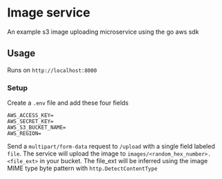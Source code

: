 # Image service

An example s3 image uploading microservice using the go aws sdk

## Usage

Runs on `http://localhost:8000`

### Setup

Create a `.env` file and add these four fields

```
AWS_ACCESS_KEY=
AWS_SECRET_KEY=
AWS_S3_BUCKET_NAME=
AWS_REGION=
```

Send a `multipart/form-data` request to `/upload` with a single field labeled `file`.
The service will upload the image to `images/<random_hex_number>.<file_ext>` in your bucket.
The file_ext will be inferred using the image MIME type byte pattern with `http.DetectContentType`
